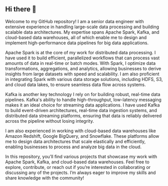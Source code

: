 ## Hi there 👋

Welcome to my GitHub repository! I am a senior data engineer with extensive experience in handling large-scale data processing and building scalable data architectures. My expertise spans Apache Spark, Kafka, and cloud-based data warehouses, all of which enable me to design and implement high-performance data pipelines for big data applications.

Apache Spark is at the core of my work for distributed data processing. I have used it to build efficient, parallelized workflows that can process vast amounts of data in real-time or batch modes. With Spark, I optimize data transformations, aggregations, and analytics, allowing businesses to derive insights from large datasets with speed and scalability. I am also proficient in integrating Spark with various data storage solutions, including HDFS, S3, and cloud data lakes, to ensure seamless data flow across systems.

Kafka is another key technology I rely on for building robust, real-time data pipelines. Kafka's ability to handle high-throughput, low-latency messaging makes it an ideal choice for streaming data applications. I have used Kafka to build event-driven architectures, real-time data ingestion systems, and distributed data streaming platforms, ensuring that data is reliably delivered across the pipeline without losing integrity.

I am also experienced in working with cloud-based data warehouses like Amazon Redshift, Google BigQuery, and Snowflake. These platforms allow me to design data architectures that scale elastically and efficiently, enabling businesses to process and analyze big data in the cloud.

In this repository, you’ll find various projects that showcase my work with Apache Spark, Kafka, and cloud-based data warehouses. Feel free to explore, contribute, or reach out if you’re interested in collaborating or discussing any of the projects. I’m always eager to improve my skills and share knowledge with the community!
